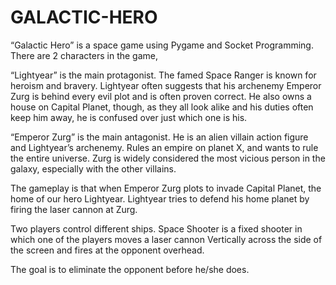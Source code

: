 # GALACTIC-HERO 

“Galactic Hero” is a space game using Pygame and Socket Programming. There are 2 characters in the game,

“Lightyear” is the main protagonist. The famed Space Ranger is known for heroism and bravery. Lightyear often suggests that his archenemy Emperor Zurg is behind every evil plot and is often proven correct. He also owns a house on Capital Planet, though, as they all look alike and his duties often keep him away, he is confused over just which one is his.

“Emperor Zurg” is the main antagonist. He is an alien villain action figure and Lightyear’s archenemy. Rules an empire on planet X, and wants to rule the entire universe. Zurg is widely considered the most vicious person in the galaxy, especially with the other villains.

The gameplay is that when Emperor Zurg plots to invade Capital Planet, the home of our hero Lightyear. Lightyear tries to defend his home planet by firing the laser cannon at Zurg.

Two players control different ships. Space Shooter is a fixed shooter in which one of the players moves a laser cannon Vertically across the side of the screen and fires at the opponent overhead.

The goal is to eliminate the opponent before he/she does.
